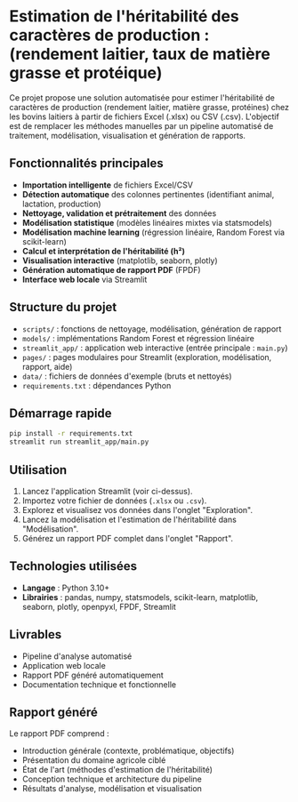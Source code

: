 # Estimation de l'héritabilité des caractères de production : (rendement laitier, taux de matière grasse et protéique)

Ce projet propose une solution automatisée pour estimer l'héritabilité de caractères de production (rendement laitier, matière grasse, protéines) chez les bovins laitiers à partir de fichiers Excel (.xlsx) ou CSV (.csv). L'objectif est de remplacer les méthodes manuelles par un pipeline automatisé de traitement, modélisation, visualisation et génération de rapports.

## Fonctionnalités principales
- **Importation intelligente** de fichiers Excel/CSV
- **Détection automatique** des colonnes pertinentes (identifiant animal, lactation, production)
- **Nettoyage, validation et prétraitement** des données
- **Modélisation statistique** (modèles linéaires mixtes via statsmodels)
- **Modélisation machine learning** (régression linéaire, Random Forest via scikit-learn)
- **Calcul et interprétation de l'héritabilité (h²)**
- **Visualisation interactive** (matplotlib, seaborn, plotly)
- **Génération automatique de rapport PDF** (FPDF)
- **Interface web locale** via Streamlit

## Structure du projet
- `scripts/` : fonctions de nettoyage, modélisation, génération de rapport
- `models/` : implémentations Random Forest et régression linéaire
- `streamlit_app/` : application web interactive (entrée principale : `main.py`)
- `pages/` : pages modulaires pour Streamlit (exploration, modélisation, rapport, aide)
- `data/` : fichiers de données d'exemple (bruts et nettoyés)
- `requirements.txt` : dépendances Python

## Démarrage rapide
```bash
pip install -r requirements.txt
streamlit run streamlit_app/main.py
```

## Utilisation
1. Lancez l'application Streamlit (voir ci-dessus).
2. Importez votre fichier de données (`.xlsx` ou `.csv`).
3. Explorez et visualisez vos données dans l'onglet "Exploration".
4. Lancez la modélisation et l'estimation de l'héritabilité dans "Modélisation".
5. Générez un rapport PDF complet dans l'onglet "Rapport".

## Technologies utilisées
- **Langage** : Python 3.10+
- **Librairies** : pandas, numpy, statsmodels, scikit-learn, matplotlib, seaborn, plotly, openpyxl, FPDF, Streamlit

## Livrables
- Pipeline d'analyse automatisé
- Application web locale
- Rapport PDF généré automatiquement
- Documentation technique et fonctionnelle

## Rapport généré
Le rapport PDF comprend :
- Introduction générale (contexte, problématique, objectifs)
- Présentation du domaine agricole ciblé
- État de l'art (méthodes d'estimation de l'héritabilité)
- Conception technique et architecture du pipeline
- Résultats d'analyse, modélisation et visualisation
